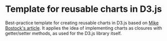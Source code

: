 # Template for reusable charts in D3.js

Best-practice template for creating reusable charts in D3.js based on [Mike Bostock's article](https://bost.ocks.org/mike/chart/ "Google's Homepage"). It applies the idea of implementing charts as closures with getter/setter methods, as used for the D3.js library itself.

